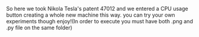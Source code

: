 So here we took Nikola Tesla's patent 47012 and we entered a CPU usage button creating a whole new machine this way. you can try your own experiments though enjoy!(In order to execute you must have both .png and .py file on the same folder)
